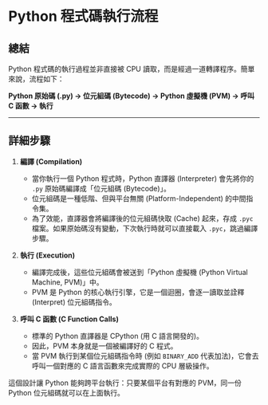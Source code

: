 # Python 程式碼執行流程

## 總結

Python 程式碼的執行過程並非直接被 CPU 讀取，而是經過一道轉譯程序。簡單來說，流程如下：

**Python 原始碼 (.py) -> 位元組碼 (Bytecode) -> Python 虛擬機 (PVM) -> 呼叫 C 函數 -> 執行**

---

## 詳細步驟

1.  **編譯 (Compilation)**
    *   當你執行一個 Python 程式時，Python 直譯器 (Interpreter) 會先將你的 `.py` 原始碼編譯成「位元組碼 (Bytecode)」。
    *   位元組碼是一種低階、但與平台無關 (Platform-Independent) 的中間指令集。
    *   為了效能，直譯器會將編譯後的位元組碼快取 (Cache) 起來，存成 `.pyc` 檔案。如果原始碼沒有變動，下次執行時就可以直接載入 `.pyc`，跳過編譯步驟。

2.  **執行 (Execution)**
    *   編譯完成後，這些位元組碼會被送到「Python 虛擬機 (Python Virtual Machine, PVM)」中。
    *   PVM 是 Python 的核心執行引擎，它是一個迴圈，會逐一讀取並詮釋 (Interpret) 位元組碼指令。

3.  **呼叫 C 函數 (C Function Calls)**
    *   標準的 Python 直譯器是 CPython (用 C 語言開發的)。
    *   因此，PVM 本身就是一個被編譯好的 C 程式。
    *   當 PVM 執行到某個位元組碼指令時 (例如 `BINARY_ADD` 代表加法)，它會去呼叫一個對應的 C 語言函數來完成實際的 CPU 層級操作。

這個設計讓 Python 能夠跨平台執行：只要某個平台有對應的 PVM，同一份 Python 位元組碼就可以在上面執行。

